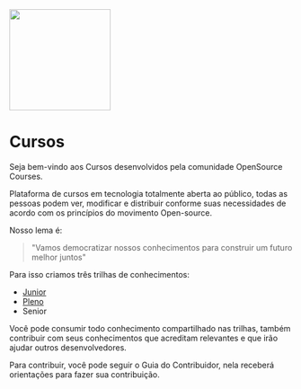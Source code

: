 <img src="https://web-opensources-courses.vercel.app/logo.webp" style="width:180px;" />

# Cursos

Seja bem-vindo aos Cursos desenvolvidos pela comunidade OpenSource Courses. 

Plataforma de cursos em tecnologia totalmente aberta ao público, todas as pessoas podem ver, modificar e distribuir conforme suas necessidades de acordo com os princípios do movimento Open-source.

Nosso lema é:

> "Vamos democratizar nossos conhecimentos para construir um futuro melhor juntos"

Para isso criamos três trilhas de conhecimentos:

- [Junior](1.%20Junior/)
- [Pleno](2.%20Pleno/)
- Senior

Você pode consumir todo conhecimento compartilhado nas trilhas, também contribuir com seus conhecimentos que acreditam relevantes e que irão ajudar outros desenvolvedores.

Para contribuir, você pode seguir o Guia do Contribuidor, nela receberá orientações para fazer sua contribuição.
